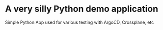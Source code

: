 
# A very silly Python demo application

Simple Python App used for various testing with ArgoCD, Crossplane, etc
